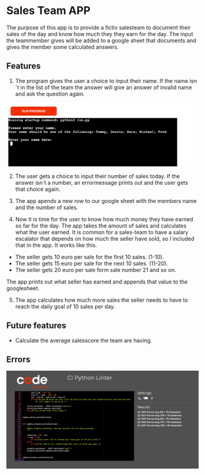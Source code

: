 # Sales Team APP

The purpose of this app is to provide a fictiv salesteam to document their sales of the day and know how much they they earn for the day. 
The input the teammember gives will be added to a google sheet that documents and gives the member some calculated answers. 

## Features 
1. The program gives the user a choice to input their name. If the name isn´t in the list of the team the answer will give an answer of invalid name and ask the question again.

<img src ="./images/enter.png">

2. The user gets a choice to input their number of sales today. If the answer isn´t a number, an errormessage prints out and the user gets that choice again. 

3. The app apends a new row to our google sheet with the members name and the number of sales. 

4. Now it is time for the user to know how much money they have earned so far for the day. The app takes the amount of sales and calculates what the user earned. It is common for a sales-team to have a salary escalator that depends on how much the seller have sold, so I included that in the app. 
It works like this. 
  - The seller gets 10 euro per sale for the first 10 sales. (1-10).
  - The seller gets 15 euro per sale for the next 10 sales. (11-20). 
  - The seller gets 20 euro per sale form sale number 21 and so on. 

The app prints out what seller has earned and appends that value to the googlesheet. 

5. The app calculates how much more sales the seller needs to have to reach the daily goal of 10 sales per day.

## Future features
- Calculate the average salesscore the team are having.  

## Errors

<img src ="./images/errors.png">


